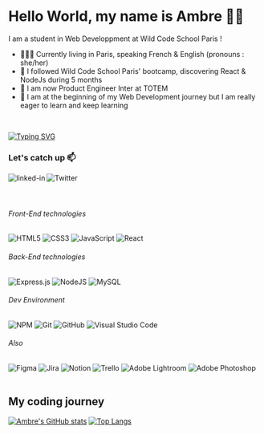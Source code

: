 
<!--
**Ambre-Thevenin/Ambre-Thevenin** is a ✨ _special_ ✨ repository because its `README.md` (this file) appears on your GitHub profile.

Here are some ideas to get you started:

- 🔭 I’m currently working on ...
- 🌱 I’m currently learning ...
- 👯 I’m looking to collaborate on ...
- 🤔 I’m looking for help with ...
- 💬 Ask me about ...
- 📫 How to reach me: ...
- 😄 Pronouns: ...
- ⚡ Fun fact: ...
-->

# Hello World, my name is Ambre 👋🏼
I am a student in Web Developpment at Wild Code School Paris ! 
- 👩🏽‍💻 Currently living in Paris, speaking French & English (pronouns : she/her)
- 🔭 I followed Wild Code School Paris' bootcamp, discovering React & NodeJs during 5 months
- 🚀 I am now Product Engineer Inter at TOTEM
- 🌱 I am at the beginning of my Web Development journey but I am really eager to learn and keep learning

<br> 

[![Typing SVG](https://readme-typing-svg.herokuapp.com?color=%2322779C&lines=Learning+new+things+is+my+passion;Wild+Code+School+student+(Paris);Women+in+Tech+advocate;Fan+of+Space%2C+outer+%26+personal)](https://git.io/typing-svg)


### Let's catch up  📫
[<img align="left" alt="linked-in" src="https://img.shields.io/badge/linkedin-%230077B5.svg?&style=for-the-badge&logo=linkedin&logoColor=white" />](https://www.linkedin.com/in/ambrethevenin/)
![Twitter](https://img.shields.io/badge/AmbreThevenin-%231DA1F2.svg?style=for-the-badge&logo=Twitter&logoColor=white)
<br>
<br>
<br>

###### Front-End technologies
![HTML5](https://img.shields.io/badge/html5-%23E34F26.svg?style=for-the-badge&logo=html5&logoColor=white)
![CSS3](https://img.shields.io/badge/css3-%231572B6.svg?style=for-the-badge&logo=css3&logoColor=white)
![JavaScript](https://img.shields.io/badge/javascript-%23323330.svg?style=for-the-badge&logo=javascript&logoColor=%23F7DF1E)
![React](https://img.shields.io/badge/react-%2320232a.svg?style=for-the-badge&logo=react&logoColor=%2361DAFB)

###### Back-End technologies
![Express.js](https://img.shields.io/badge/express.js-%23404d59.svg?style=for-the-badge&logo=express&logoColor=%2361DAFB)
![NodeJS](https://img.shields.io/badge/node.js-6DA55F?style=for-the-badge&logo=node.js&logoColor=white)
![MySQL](https://img.shields.io/badge/mysql-%2300f.svg?style=for-the-badge&logo=mysql&logoColor=white)

###### Dev Environment
![NPM](https://img.shields.io/badge/NPM-%23000000.svg?style=for-the-badge&logo=npm&logoColor=white)
![Git](https://img.shields.io/badge/git-%23F05033.svg?style=for-the-badge&logo=git&logoColor=white)
![GitHub](https://img.shields.io/badge/github-%23121011.svg?style=for-the-badge&logo=github&logoColor=white)
![Visual Studio Code](https://img.shields.io/badge/Visual%20Studio%20Code-0078d7.svg?style=for-the-badge&logo=visual-studio-code&logoColor=white)


###### Also
![Figma](https://img.shields.io/badge/figma-%23F24E1E.svg?style=for-the-badge&logo=figma&logoColor=white)
![Jira](https://img.shields.io/badge/jira-%230A0FFF.svg?style=for-the-badge&logo=jira&logoColor=white)
![Notion](https://img.shields.io/badge/Notion-%23000000.svg?style=for-the-badge&logo=notion&logoColor=white)
![Trello](https://img.shields.io/badge/Trello-%23026AA7.svg?style=for-the-badge&logo=Trello&logoColor=white)
![Adobe Lightroom](https://img.shields.io/badge/Adobe%20Lightroom-31A8FF.svg?style=for-the-badge&logo=Adobe%20Lightroom&logoColor=white)
![Adobe Photoshop](https://img.shields.io/badge/adobephotoshop-%2331A8FF.svg?style=for-the-badge&logo=adobephotoshop&logoColor=white)
<br>
<br>

## My coding journey 
[![Ambre's GitHub stats](https://github-readme-stats.vercel.app/api?username=Ambre-Thevenin&theme=calm)](https://github.com/Ambre-Thevenin/github-readme-stats)
[![Top Langs](https://github-readme-stats.vercel.app/api/top-langs/?username=Ambre-Thevenin&theme=calm)](https://github.com/Ambre-Thevenin/github-readme-stats)

